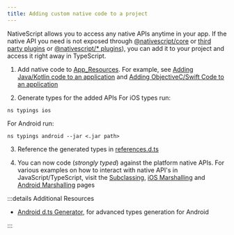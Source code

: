 ```yaml
---
title: Adding custom native code to a project
---
```


NativeScript allows you to access any native APIs anytime in your app. If the native API you need is not exposed through [@nativescript/core](https://docs.nativescript.org/understanding-packages#nativescript-core) or [third party plugins](https://market.nativescript.org/) or [@nativescript/\* plugins](https://docs.nativescript.org/plugins/index.html)), you can add it to your project and access it right away in TypeScript.

1. Add native code to [App_Resources](/project-structure/app-resources). For example, see [Adding Java/Kotlin code to an application](/project-structure/app-resources#adding-java-kotlin-code-to-an-application) and [Adding ObjectiveC/Swift Code to an application](/project-structure/app-resources#adding-objectivec-swift-code-to-an-application)

2. Generate types for the added APIs
   For iOS types run:

```cli
ns typings ios
```

For Android run:

```cli
ns typings android --jar <.jar path>
```

3. Reference the generated types in [references.d.ts](/project-structure/references-d-ts-in-nativescript)

4. You can now code (_strongly typed_) against the platform native APIs. For various examples on how to interact with native API's in JavaScript/TypeScript, visit the [Subclassing](/guide/subclassing/), [iOS Marshalling](/guide/marshalling/nativescript-ios-marshalling) and [Android Marshalling](/guide/marshalling/nativescript-android-marshalling) pages

:::details Additional Resources

- [Android d.ts Generator](https://github.com/NativeScript/android-dts-generator), for advanced types generation for Android

:::
